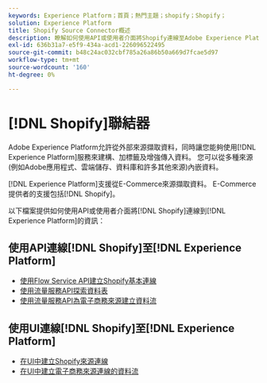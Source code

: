 ```yaml
---
keywords: Experience Platform；首頁；熱門主題；shopify；Shopify；
solution: Experience Platform
title: Shopify Source Connector概述
description: 瞭解如何使用API或使用者介面將Shopify連線至Adobe Experience Platform。
exl-id: 636b31a7-e5f9-434a-acd1-226096522495
source-git-commit: b48c24ac032cbf785a26a86b50a669d7fcae5d97
workflow-type: tm+mt
source-wordcount: '160'
ht-degree: 0%

---
```


# [!DNL Shopify]聯結器

Adobe Experience Platform允許從外部來源擷取資料，同時讓您能夠使用[!DNL Experience Platform]服務來建構、加標籤及增強傳入資料。 您可以從多種來源(例如Adobe應用程式、雲端儲存、資料庫和許多其他來源)內嵌資料。

[!DNL Experience Platform]支援從E-Commerce來源擷取資料。 E-Commerce提供者的支援包括[!DNL Shopify]。

以下檔案提供如何使用API或使用者介面將[!DNL Shopify]連線到[!DNL Experience Platform]的資訊：

## 使用API連線[!DNL Shopify]至[!DNL Experience Platform]

- [使用Flow Service API建立Shopify基本連線](../../tutorials/api/create/ecommerce/shopify.md)
- [使用流量服務API探索資料表](../../tutorials/api/explore/tabular.md)
- [使用流量服務API為電子商務來源建立資料流](../../tutorials/api/collect/ecommerce.md)

## 使用UI連線[!DNL Shopify]至[!DNL Experience Platform]

- [在UI中建立Shopify來源連線](../../tutorials/ui/create/ecommerce/shopify.md)
- [在UI中建立電子商務來源連線的資料流](../../tutorials/ui/dataflow/ecommerce.md)
